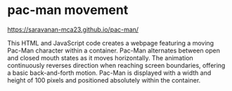 # pac-man movement
 https://saravanan-mca23.github.io/pac-man/

This HTML and JavaScript code creates a webpage featuring a moving Pac-Man character within a container. Pac-Man alternates between open and closed mouth states as it moves horizontally. The animation continuously reverses direction when reaching screen boundaries, offering a basic back-and-forth motion. Pac-Man is displayed with a width and height of 100 pixels and positioned absolutely within the container.
